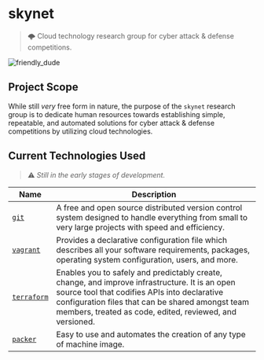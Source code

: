 # skynet
> 🌩  Cloud technology research group for cyber attack &amp; defense competitions.

![friendly_dude](https://i.imgur.com/ONefP55.png)

## Project Scope
While still *very* free form in nature, the purpose of the `skynet` research group is to dedicate human resources towards establishing simple, repeatable, and automated solutions for cyber attack &amp; defense competitions by utilizing cloud technologies.


## Current Technologies Used
> ⚠️  *Still in the early stages of development.*

Name | Description 
--- | ---
[`git`](https://git-scm.com/) | A free and open source distributed version control system designed to handle everything from small to very large projects with speed and efficiency.
[`vagrant`](https://www.vagrantup.com/) | Provides a declarative configuration file which describes all your software requirements, packages, operating system configuration, users, and more.
[`terraform`](https://www.terraform.io/) | Enables you to safely and predictably create, change, and improve infrastructure. It is an open source tool that codifies APIs into declarative configuration files that can be shared amongst team members, treated as code, edited, reviewed, and versioned.
[`packer`](https://www.packer.io/) | Easy to use and automates the creation of any type of machine image. 
